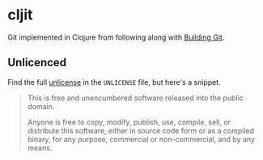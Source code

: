 # cljit

Git implemented in Clojure from following along with [Building Git][book].

## Unlicenced

Find the full [unlicense][] in the `UNLICENSE` file, but here's a snippet.

> This is free and unencumbered software released into the public domain.
>
> Anyone is free to copy, modify, publish, use, compile, sell, or distribute this software, either in source code form or as a compiled binary, for any purpose, commercial or non-commercial, and by any means.

[unlicense]: http://unlicense.org/
[book]: https://shop.jcoglan.com/building-git/
